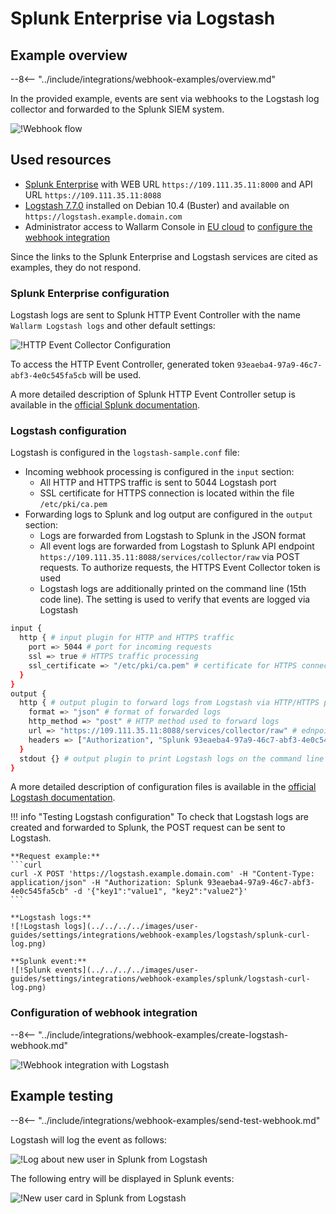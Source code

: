 # Splunk Enterprise via Logstash

## Example overview

--8<-- "../include/integrations/webhook-examples/overview.md"

In the provided example, events are sent via webhooks to the Logstash log collector and forwarded to the Splunk SIEM system.

![!Webhook flow](../../../../images/user-guides/settings/integrations/webhook-examples/logstash/splunk-scheme.png)

## Used resources

* [Splunk Enterprise](#splunk-enterprise-configuration) with WEB URL `https://109.111.35.11:8000` and API URL `https://109.111.35.11:8088`
* [Logstash 7.7.0](#logstash-configuration) installed on Debian 10.4 (Buster) and available on `https://logstash.example.domain.com`
* Administrator access to Wallarm Console in [EU cloud](https://my.wallarm.com) to [configure the webhook integration](#configuration-of-webhook-integration)

Since the links to the Splunk Enterprise and Logstash services are cited as examples, they do not respond.

### Splunk Enterprise configuration

Logstash logs are sent to Splunk HTTP Event Controller with the name `Wallarm Logstash logs` and other default settings:

![!HTTP Event Collector Configuration](../../../../images/user-guides/settings/integrations/webhook-examples/splunk/logstash-setup.png)

To access the HTTP Event Controller, generated token `93eaeba4-97a9-46c7-abf3-4e0c545fa5cb` will be used.

A more detailed description of Splunk HTTP Event Controller setup is available in the [official Splunk documentation](https://docs.splunk.com/Documentation/Splunk/8.0.5/Data/UsetheHTTPEventCollector).

### Logstash configuration

Logstash is configured in the `logstash-sample.conf` file:

* Incoming webhook processing is configured in the `input` section:
    * All HTTP and HTTPS traffic is sent to 5044 Logstash port
    * SSL certificate for HTTPS connection is located within the file `/etc/pki/ca.pem`
* Forwarding logs to Splunk and log output are configured in the `output` section:
    * Logs are forwarded from Logstash to Splunk in the JSON format
    * All event logs are forwarded from Logstash to Splunk API endpoint `https://109.111.35.11:8088/services/collector/raw` via POST requests. To authorize requests, the HTTPS Event Collector token is used
    * Logstash logs are additionally printed on the command line (15th code line). The setting is used to verify that events are logged via Logstash

```bash linenums="1"
input {
  http { # input plugin for HTTP and HTTPS traffic
    port => 5044 # port for incoming requests
    ssl => true # HTTPS traffic processing
    ssl_certificate => "/etc/pki/ca.pem" # certificate for HTTPS connection
  }
}
output {
  http { # output plugin to forward logs from Logstash via HTTP/HTTPS protocol
    format => "json" # format of forwarded logs
    http_method => "post" # HTTP method used to forward logs
    url => "https://109.111.35.11:8088/services/collector/raw" # ednpoint to forward logs to
    headers => ["Authorization", "Splunk 93eaeba4-97a9-46c7-abf3-4e0c545fa5cb"] # HTTP headers to authorize requests
  }
  stdout {} # output plugin to print Logstash logs on the command line
}
```

A more detailed description of configuration files is available in the [official Logstash documentation](https://www.elastic.co/guide/en/logstash/current/configuration-file-structure.html).

!!! info "Testing Logstash configuration"
    To check that Logstash logs are created and forwarded to Splunk, the POST request can be sent to Logstash.

    **Request example:**
    ```curl
    curl -X POST 'https://logstash.example.domain.com' -H "Content-Type: application/json" -H "Authorization: Splunk 93eaeba4-97a9-46c7-abf3-4e0c545fa5cb" -d '{"key1":"value1", "key2":"value2"}'
    ```

    **Logstash logs:**
    ![!Logstash logs](../../../../images/user-guides/settings/integrations/webhook-examples/logstash/splunk-curl-log.png)

    **Splunk event:**
    ![!Splunk events](../../../../images/user-guides/settings/integrations/webhook-examples/splunk/logstash-curl-log.png)

### Configuration of webhook integration

--8<-- "../include/integrations/webhook-examples/create-logstash-webhook.md"

![!Webhook integration with Logstash](../../../../images/user-guides/settings/integrations/webhook-examples/logstash/add-webhook-integration.png)

## Example testing

--8<-- "../include/integrations/webhook-examples/send-test-webhook.md"

Logstash will log the event as follows:

![!Log about new user in Splunk from Logstash](../../../../images/user-guides/settings/integrations/webhook-examples/logstash/splunk-user-log.png)

The following entry will be displayed in Splunk events:

![!New user card in Splunk from Logstash](../../../../images/user-guides/settings/integrations/webhook-examples/splunk/logstash-user.png)
